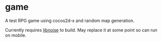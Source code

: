 # game
A test RPG game using cocos2d-x and random map generation.

Currently requires [libnoise](http://libnoise.sourceforge.net) to build.  May replace it at some point so can run on mobile.
